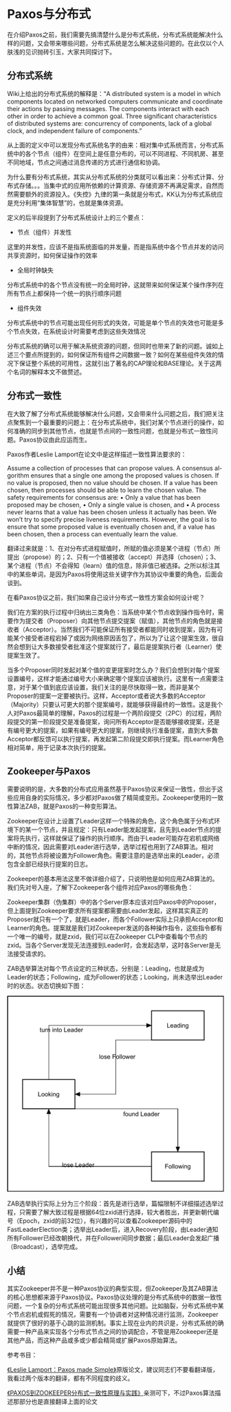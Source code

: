 # Paxos与分布式

在介绍Paxos之前，我们需要先搞清楚什么是分布式系统，分布式系统能解决什么样的问题，又会带来哪些问题，分布式系统是怎么解决这些问题的。在此仅以个人肤浅的见识抛砖引玉，大家共同探讨下。

## 分布式系统

Wiki上给出的分布式系统的解释是：“A distributed system is a model in which components located on networked computers communicate and coordinate their actions by passing messages. The components interact with each other in order to achieve a common goal. Three significant characteristics of distributed systems are: concurrency of components, lack of a global clock, and independent failure of components.” 

从上面的定义中可以发现分布式系统名字的由来：相对集中式系统而言，分布式系统中的各个节点（组件）在空间上是任意分布的，可以不同进程、不同机房、甚至不同地域，节点之间通过消息传递的方式进行通信和协调。

为什么要有分布式系统，其实从分布式系统的分类就可以看出来：分布式计算、分布式存储。。。当集中式的应用所依赖的计算资源、存储资源不再满足需求，自然而然需要额外的资源投入。《失控》九律的第一条就是分布式，KK认为分布式系统应是充分利用“集体智慧”的，也就是集体资源。

定义的后半段提到了分布式系统设计上的三个要点：

* 节点（组件）并发性

这里的并发性，应该不是指系统面临的并发量，而是指系统中各个节点并发的访问共享资源时，如何保证操作的效率

* 全局时钟缺失

分布式系统中的各个节点没有统一的全局时钟，这就带来如何保证某个操作序列在所有节点上都保持一个统一的执行顺序问题

* 组件失效

分布式系统中的节点可能出现任何形式的失效，可能是单个节点的失效也可能是多个节点失效，在系统设计时需要考虑到这些失效情况

分布式系统的确可以用于解决系统资源的问题，但同时也带来了新的问题。诚如上述三个要点所提到的，如何保证所有组件之间数据一致？如何在某些组件失效的情况下保证整个系统的可用性，这就引出了著名的CAP理论和BASE理论。关于这两个名词的解释本文不做赘述。

## 分布式一致性

在大致了解了分布式系统能够解决什么问题，又会带来什么问题之后，我们把关注点聚焦到一个最重要的问题上：在分布式系统中，我们对某个节点进行的操作，如何准确的同步到其他节点，也就是节点间的一致性问题，也就是分布式一致性问题。Paxos协议由此应运而生。

Paxos作者Leslie Lamport在论文中是这样描述一致性算法要求的：

Assume a collection of processes that can propose values. A consensus al- gorithm ensures that a single one among the proposed values is chosen. If no value is proposed, then no value should be chosen. If a value has been chosen, then processes should be able to learn the chosen value. The safety requirements for consensus are:
• Only a value that has been proposed may be chosen,
• Only a single value is chosen, and
• A process never learns that a value has been chosen unless it actually has been.
We won’t try to specify precise liveness requirements. However, the goal is to ensure that some proposed value is eventually chosen and, if a value has been chosen, then a process can eventually learn the value.

翻译过来就是：1、在对分布式进程赋值时，所赋的值必须是某个进程（节点）所提出（propose）的；2、只有一个值被接收（accept）并选择（chosen）；3、某个进程（节点）不会得知（learn）值的信息，除非值已被选择。之所以标注其中的某些单词，是因为Paxos将使用这些关键字作为其协议中重要的角色，后面会谈到。

在看Paxos协议之前，我们如果自己设计分布式一致性方案会如何设计呢？

我们在方案的执行过程中归纳出三类角色：当系统中某个节点收到操作指令时，需要作为提交者（Proposer）向其他节点提交提案（赋值），其他节点的角色就是接收者（Acceptor）。当然我们不可能保证所有接受者都能同时收到提案，因为有可能某个接受者进程宕掉了或因为网络原因丢包了，所以为了让这个提案生效，很自然会想到让大多数接受者批准这个提案就行了，最后是提案执行者（Learner）使提案生效了。

当多个Proposer同时发起对某个值的变更提案时怎么办？我们会想到对每个提案设置编号，这样才能通过编号大小来确定哪个提案应该被执行。这里有一点需要注意，对于某个值到底应该设置，我们关注的是尽快取得一致，而非是某个Proposer的提案一定要被执行。这样，Acceptor或者说大多数的Acceptor（Majority）只要认可更大的那个提案编号，就能够获得最终的一致性。这是我个人对Paxos最简单的理解，Paxos的过程是一个两阶段提交（2PC）的过程，两阶段提交的第一阶段提交是准备提案，询问所有Acceptor是否能够接收提案，还是有编号更大的提案，如果有编号更大的提案，则继续执行准备提案，直到大多数Acceptor都反馈可以执行提案，再发起第二阶段提交即执行提案。而Learner角色相对简单，用于记录本次执行的提案。

## Zookeeper与Paxos

需要说明的是，大多数的分布式应用虽然基于Paxos协议来保证一致性，但出于这些应用自身的实际情况，多少都对Paxos做了精简或变形。Zookeeper使用的一致性算法ZAB，就是Paxos的一种变形算法。

Zookeeper在设计上设置了Leader这样一个特殊的角色，这个角色属于分布式环境下的某一个节点，并且规定：只有Leader能发起提案，且先到Leader节点的提案将先执行，这样就保证了操作的执行顺序。而由于Leader可能存在宕机或网络中断的情况，因此需要对Leader进行选举，选举过程也用到了ZAB算法。相对的，其他节点将被设置为Follower角色。需要注意的是选举出来的Leader，必须包含全部已经执行提案的日志。

Zookeeper的基本用法这里不做详细介绍了，只说明他是如何应用ZAB算法的。我们先对号入座，了解下Zookeeper各个组件对应Paxos的哪些角色：

Zookeeper集群（伪集群）中的各个Server原本应该对应Paxos中的Proposer，但上面提到Zookeeper要求所有提案都需要由Leader发起，这样其实真正的Proposer就只有一个了，就是Leader，而各个Follower实际上只承担Acceptor和Learner的角色。提案就是我们对Zookeeper发送的各种操作指令，这些指令都有一个唯一的编号，就是zxid，我们可以在Zookeeper CLP中查看每个节点的zxid。当各个Server发现无法连接到Leader时，会发起选举，这时各Server是无法接受请求的。

ZAB选举算法对每个节点设定的三种状态，分别是：Leading，也就是成为Leader的状态；Following，成为Follower的状态；Looking，尚未选举出Leader时的状态。状态切换如下图：

![State](https://github.com/gulfer/gulfer.github.io/blob/master/pic/election.png)

ZAB选举执行实际上分为三个阶段：首先是进行选举，篇幅限制不详细描述选举过程，只需要了解大致过程是根据64位zxid进行选择，较大者胜出，并更新朝代编号（Epoch，zxid的前32位），有兴趣的可以查看Zookeeper源码中的FastLeaderElection类；选举出Leader后，进入Recovery阶段，由Leader通知所有Follower已经改朝换代，并在Follower间同步数据；最后Leader会发起广播（Broadcast），选举完成。

## 小结

其实Zookeeper并不是一种Paxos协议的典型实现，但Zookeeper及其ZAB算法的核心思想都来源于Paxos协议。Paxos协议处理的是分布式系统中的数据一致性问题，一个复杂的分布式系统可能出现很多其他问题。比如脑裂，分布式系统中某个节点宕机或假死的情况，需要有一个协调者对这种情况进行监测，Zookeeper就提供了很好的基于心跳的监测机制。事实上现在业内的共识是，分布式系统的确需要一种产品来实现各个分布式节点之间的协调配合，不管是用Zookeeper还是其他产品，而这种产品或多或少都会精简或扩展Paxos原始算法。

参考书目：

[《Leslie Lamport：Paxos made Simple》](http://lamport.azurewebsites.net/pubs/paxos-simple.pdf)原版论文，建议同志们不要看翻译版，我看过两个版本的翻译，都有不同程度的歧义。

[《PAXOS到ZOOKEEPER分布式一致性原理与实践》](http://download.csdn.net/detail/zhangyy1975/9404283)亲测可下，不过Paxos算法描述那部分也是直接翻译上面的论文

